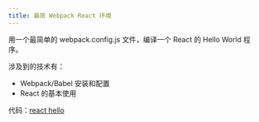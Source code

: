 ```yaml
---
title: 最简 Webpack React 环境
---
```



用一个最简单的 webpack.config.js 文件，编译一个 React 的 Hello World 程序。

涉及到的技术有：

- Webpack/Babel 安装和配置
- React 的基本使用


代码：[react hello](https://github.com/happypeter/sleep-write/commit/e8e82f5c26889a647a125479a1c708197100541e)
